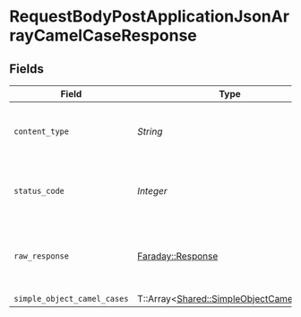# RequestBodyPostApplicationJsonArrayCamelCaseResponse


## Fields

| Field                                                                                   | Type                                                                                    | Required                                                                                | Description                                                                             |
| --------------------------------------------------------------------------------------- | --------------------------------------------------------------------------------------- | --------------------------------------------------------------------------------------- | --------------------------------------------------------------------------------------- |
| `content_type`                                                                          | *String*                                                                                | :heavy_check_mark:                                                                      | HTTP response content type for this operation                                           |
| `status_code`                                                                           | *Integer*                                                                               | :heavy_check_mark:                                                                      | HTTP response status code for this operation                                            |
| `raw_response`                                                                          | [Faraday::Response](https://www.rubydoc.info/gems/faraday/Faraday/Response)             | :heavy_minus_sign:                                                                      | Raw HTTP response; suitable for custom response parsing                                 |
| `simple_object_camel_cases`                                                             | T::Array<[Shared::SimpleObjectCamelCase](../../models/shared/simpleobjectcamelcase.md)> | :heavy_minus_sign:                                                                      | OK                                                                                      |
